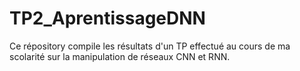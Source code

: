 # TP2_AprentissageDNN
Ce répository compile les résultats d'un TP effectué au cours de ma scolarité sur la manipulation de réseaux CNN et RNN.
